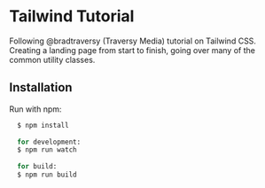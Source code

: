 
# Tailwind Tutorial

Following @bradtraversy (Traversy Media) tutorial on Tailwind CSS. Creating a landing page from start to finish, going over many of the common utility classes.




## Installation

Run with npm:

```bash
  $ npm install
  
  for development:
  $ npm run watch 
  
  for build:
  $ npm run build 
```
    